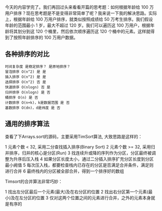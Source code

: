 今天的内容学完了。我们再回过头来看看开篇的思考题：如何根据年龄给 100 万用户排序？现在思考题是不是变得非常简单了呢？我来说一下我的解决思路。实际上，根据年龄给 100 万用户排序，就类似按照成绩给 50 万考生排序。我们假设年龄的范围最小 1 岁，最大不超过 120 岁。我们可以遍历这 100 万用户，根据年龄将其划分到这 120 个桶里，然后依次顺序遍历这 120 个桶中的元素。这样就得到了按照年龄排序的 100 万用户数据。



## 各种排序的对比

````
时间复杂度 是稳定排序？ 是原地排序？
冒泡排序 O(n^2) 是 是
插入排序 O(n^2) 是 是
选择排序 O(n^2) 否 是
快速排序 O(nlogn) 否 是
归并排序 O(nlogn) 是 否
桶排序 O(n) 是 否
计数排序 O(n+k)，k是数据范围 是 否
基数排序 O(dn)，d是纬度 是 否

````

## 通用的排序算法

查看了下Arrays.sort的源码，主要采用TimSort算法, 大致思路是这样的：

1 元素个数 < 32, 采用二分查找插入排序(Binary Sort)
2 元素个数 >= 32, 采用归并排序，归并的核心是分区(Run)
3 找连续升或降的序列作为分区，分区最终被调整为升序后压入栈
4 如果分区长度太小，通过二分插入排序扩充分区长度到分区最小阙值
5 每次压入栈，都要检查栈内已存在的分区是否满足合并条件，满足则进行合并
6 最终栈内的分区被全部合并，得到一个排序好的数组

Timsort的合并算法非常巧妙：

1 找出左分区最后一个元素(最大)及在右分区的位置
2 找出右分区第一个元素(最小)及在左分区的位置
3 仅对这两个位置之间的元素进行合并，之外的元素本身就是有序的